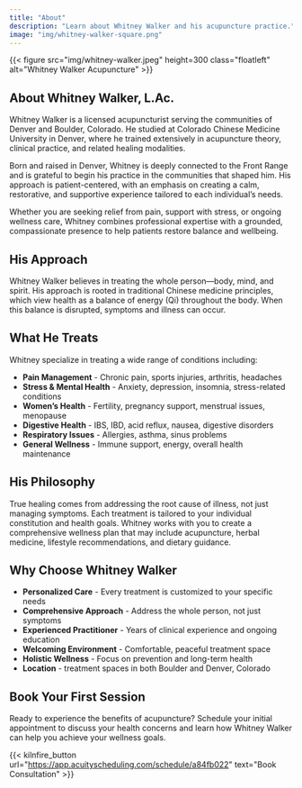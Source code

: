```yaml
---
title: "About"
description: "Learn about Whitney Walker and his acupuncture practice."
image: "img/whitney-walker-square.png"
---
```


{{< figure src="img/whitney-walker.jpeg" height=300 class="floatleft" alt="Whitney Walker Acupuncture" >}}

## About Whitney Walker, L.Ac.

Whitney Walker is a licensed acupuncturist serving the communities of Denver and Boulder, Colorado. He studied at Colorado Chinese Medicine University in Denver, where he trained extensively in acupuncture theory, clinical practice, and related healing modalities.  

Born and raised in Denver, Whitney is deeply connected to the Front Range and is grateful to begin his practice in the communities that shaped him. His approach is patient-centered, with an emphasis on creating a calm, restorative, and supportive experience tailored to each individual’s needs.

Whether you are seeking relief from pain, support with stress, or ongoing wellness care, Whitney combines professional expertise with a grounded, compassionate presence to help patients restore balance and wellbeing.

## His Approach

Whitney Walker believes in treating the whole person—body, mind, and spirit. His approach is rooted in traditional Chinese medicine principles, which view health as a balance of energy (Qi) throughout the body. When this balance is disrupted, symptoms and illness can occur.

## What He Treats

Whitney specialize in treating a wide range of conditions including:

* **Pain Management** \- Chronic pain, sports injuries, arthritis, headaches  
* **Stress & Mental Health** \- Anxiety, depression, insomnia, stress-related conditions  
* **Women’s Health** \- Fertility, pregnancy support, menstrual issues, menopause  
* **Digestive Health** \- IBS, IBD, acid reflux, nausea, digestive disorders  
* **Respiratory Issues** \- Allergies, asthma, sinus problems  
* **General Wellness** \- Immune support, energy, overall health maintenance

## His Philosophy

True healing comes from addressing the root cause of illness, not just managing symptoms. Each treatment is tailored to your individual constitution and health goals. Whitney works with you to create a comprehensive wellness plan that may include acupuncture, herbal medicine, lifestyle recommendations, and dietary guidance.

## Why Choose Whitney Walker

* **Personalized Care** \- Every treatment is customized to your specific needs  
* **Comprehensive Approach** \- Address the whole person, not just symptoms  
* **Experienced Practitioner** \- Years of clinical experience and ongoing education  
* **Welcoming Environment** \- Comfortable, peaceful treatment space  
* **Holistic Wellness** \- Focus on prevention and long-term health  
* **Location** \- treatment spaces in both Boulder and Denver, Colorado

## Book Your First Session

Ready to experience the benefits of acupuncture? Schedule your initial appointment to discuss your health concerns and learn how Whitney Walker can help you achieve your wellness goals.

{{< kilnfire_button url="https://app.acuityscheduling.com/schedule/a84fb022" text="Book Consultation" >}}
